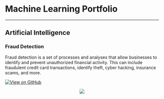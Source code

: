
# Machine Learning Portfolio
---
## Artificial Intelligence

### Fraud Detection

Fraud detection is a set of processes and analyses that allow businesses to identify and prevent unauthorized financial activity. This can include fraudulent credit card transactions, identify theft, cyber hacking, insurance scams, and more.

[![View on GitHub](https://img.shields.io/badge/GitHub-View_on_GitHub-blue?logo=GitHub)](https://github.com/Jitendra-dua/fraud_detection)

<center><img src="images/fraud_detection.jpg"/></center>

